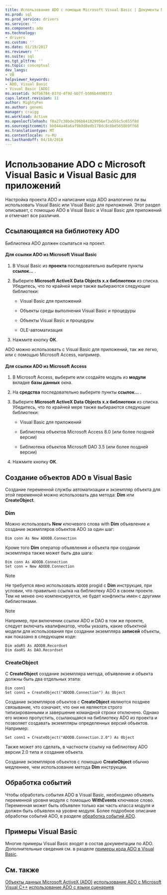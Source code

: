 ```yaml
---
title: Использование ADO с помощью Microsoft Visual Basic | Документы Microsoft
ms.prod: sql
ms.prod_service: drivers
ms.service: ''
ms.component: ado
ms.technology:
- drivers
ms.custom: ''
ms.date: 01/19/2017
ms.reviewer: ''
ms.suite: sql
ms.tgt_pltfrm: ''
ms.topic: conceptual
dev_langs:
- VB
helpviewer_keywords:
- ADO, Visual Basic
- Visual Basic [ADO]
ms.assetid: 9dfb6784-037d-4f9d-bb7f-b506b4498573
caps.latest.revision: 11
author: MightyPen
ms.author: genemi
manager: craigg
ms.workload: Active
ms.openlocfilehash: f0a27c38bde206b841829956ef3a555c5c655f8d
ms.sourcegitcommit: bb044a48a6af9b9d8edb178dc8c8bd5658b9ff68
ms.translationtype: MT
ms.contentlocale: ru-RU
ms.lasthandoff: 04/18/2018
---
```

# <a name="using-ado-with-microsoft-visual-basic-and-visual-basic-for-applications"></a>Использование ADO с Microsoft Visual Basic и Visual Basic для приложений
Настройка проекта ADO и написание кода ADO аналогично ли вы использовать Visual Basic или Visual Basic для приложений. Этот раздел описывает, с помощью ADO в Visual Basic и Visual Basic для приложений и отмечает все различия.

## <a name="referencing-the-ado-library"></a>Ссылающаяся на библиотеку ADO
 Библиотека ADO должен ссылаться на проект.

#### <a name="to-reference-ado-from-microsoft-visual-basic"></a>Для ссылки ADO из Microsoft Visual Basic

1.  В Visual Basic из **проекта** последовательно выберите пункты **ссылок...** .

2.  Выберите **Microsoft ActiveX Data Objects x.x библиотеки** из списка. Убедитесь, что по крайней мере также выбираются следующие библиотеки:

    -   Visual Basic для приложений

    -   Объекты среды выполнения Visual Basic и процедуры

    -   Объекты Visual Basic и процедуры

    -   OLE-автоматизация

3.  Нажмите кнопку **ОК**.

 ADO можно использовать с Visual Basic для приложений, так же легко, или с помощью Microsoft Access, например.

#### <a name="to-reference-ado-from-microsoft-access"></a>Для ссылки ADO из Microsoft Access

1.  В Microsoft Access, выберите или создайте модуль из **модули** вкладке **базы данных** окна.

2.  На **средства** последовательно выберите пункты **ссылок...** .

3.  Выберите **Microsoft ActiveX Data Objects x.x библиотеки** из списка. Убедитесь, что по крайней мере также выбираются следующие библиотеки:

    -   Visual Basic для приложений

    -   Библиотека объектов Microsoft Access 8.0 (или более поздней версии)

    -   Библиотека объектов Microsoft DAO 3.5 (или более поздней версии)

4.  Нажмите кнопку **ОК**.

## <a name="creating-ado-objects-in-visual-basic"></a>Создание объектов ADO в Visual Basic
 Создание переменной службы автоматизации и экземпляр объекта для этой переменной можно использовать два метода: **Dim** или **CreateObject**.

### <a name="dim"></a>Dim
 Можно использовать **New** ключевого слова with **Dim** объявление и создание экземпляров объектов ADO за один шаг:

```
Dim conn As New ADODB.Connection
```

 Кроме того **Dim** оператор объявления и объекта при создании экземпляра также может быть два шага:

```
Dim conn As ADODB.Connection
Set conn = New ADODB.Connection
```

> [!NOTE]
>  Не требуется явно использовать `ADODB` progid с **Dim** инструкция, при условии, что правильно ссылка на библиотеку ADO в своем проекте. Тем не менее оно компенсируется, не будет конфликты имен с другими библиотеками.

> [!NOTE]
>  Например, при включении ссылки ADO и DAO в том же проекте, следует включать квалификатор, чтобы указать, какие объектной модели для использования при создании экземпляра **записей** объекты, как показано в следующем коде:

```
Dim adoRS As ADODB.Recordset
Dim daoRS As DAO.Recordset
```

### <a name="createobject"></a>CreateObject
 С **CreateObject** создание экземпляра метода, объявление и объекта должны быть два отдельных этапа:

```
Dim conn1
Set conn1 = CreateObject("ADODB.Connection") As Object
```

 Создание экземпляров объектов с **CreateObject** являются позднее связывание, что означает, что они не являются строго типизированными и завершение командной строки отключено. Однако его можно пропустить, ссылающаяся на библиотеку ADO из проекта и позволяет создавать экземпляры определенных версий объектов. Например:

```
Set conn1 = CreateObject("ADODB.Connection.2.0") As Object
```

 Также может это сделать, в частности ссылку на библиотеку ADO версии 2.0 типа и создания объекта.

 Создание экземпляров объектов с помощью **CreateObject** обычно медленнее, чем использование метода **Dim** инструкции.

## <a name="handling-events"></a>Обработка событий
 Чтобы обработать события ADO в Visual Basic, необходимо объявить переменной уровня модуля с помощью **WithEvents** ключевое слово. Переменная может быть объявлен только как часть класса модуля и должен быть объявлен на уровне модуля. Более подробное описание обработки событий ADO, в разделе [обработка событий ADO](../../../ado/guide/data/handling-ado-events.md).

## <a name="visual-basic-examples"></a>Примеры Visual Basic
 Многие примеры Visual Basic входят в состав документации по ADO. Дополнительные сведения см. в разделе [примеры кода ADO в Visual Basic](../../../ado/reference/ado-api/ado-code-examples-in-visual-basic.md).

## <a name="see-also"></a>См. также
 [Объекты данных Microsoft ActiveX (ADO)](../../../ado/microsoft-activex-data-objects-ado.md) [использование ADO с Microsoft Visual C++](../../../ado/guide/appendixes/using-ado-with-microsoft-visual-c.md) [использование ADO с языки сценариев](../../../ado/guide/appendixes/using-ado-with-scripting-languages.md)
